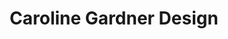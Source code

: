 ---
title: "Caroline Gardner Design"
url: /harrogate/caroline-gardner-design/
shop: interior decoration
---
